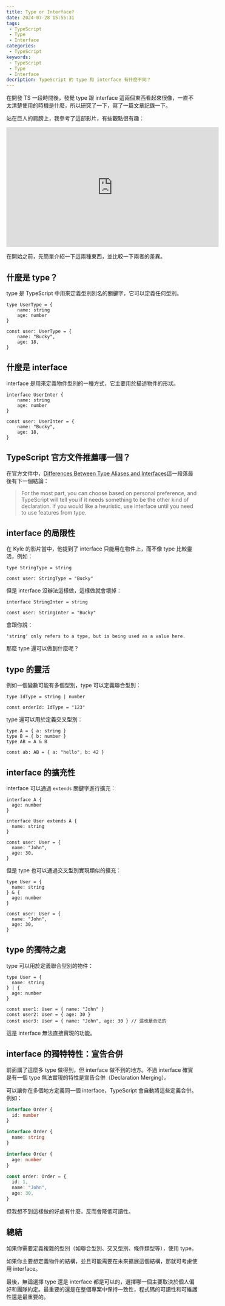 ```yaml
---
title: Type or Interface?
date: 2024-07-28 15:55:31
tags:
 - TypeScript
 - Type
 - Interface
categories:
 - TypeScript
keywords:
 - TypeScript
 - Type
 - Interface
decription: TypeScript 的 type 和 interface 有什麼不同？
---
```


在開發 TS 一段時間後，發覺 type 跟 interface 這兩個東西看起來很像，一直不太清楚使用的時機是什麼，所以研究了一下，寫了一篇文章記錄一下。

站在巨人的肩膀上，我參考了這部影片，有些觀點很有趣：

<iframe width="560" height="315" src="https://www.youtube.com/embed/oiFo2z8ILNo?si=Y616iyggvOgHnG56" title="YouTube video player" frameborder="0" allow="accelerometer; autoplay; clipboard-write; encrypted-media; gyroscope; picture-in-picture; web-share" referrerpolicy="strict-origin-when-cross-origin" allowfullscreen></iframe>

在開始之前，先簡單介紹一下這兩種東西，並比較一下兩者的差異。

## 什麼是 type？

type 是 TypeScript 中用來定義型別別名的關鍵字，它可以定義任何型別。

```typescript!
type UserType = {
    name: string
    age: number
}

const user: UserType = {
    name: "Bucky",
    age: 18,
}
```

## 什麼是 interface

interface 是用來定義物件型別的一種方式，它主要用於描述物件的形狀。

```typescript!
interface UserInter {
    name: string
    age: number
}

const user: UserInter = {
    name: "Bucky",
    age: 18,
}
```

## TypeScript 官方文件推薦哪一個？

在官方文件中，[Differences Between Type Aliases and Interfaces](https://www.typescriptlang.org/docs/handbook/2/everyday-types.html#differences-between-type-aliases-and-interfaces)這一段落最後有下一個結論：

>For the most part, you can choose based on personal preference, and TypeScript will tell you if it needs something to be the other kind of declaration. If you would like a heuristic, use interface until you need to use features from type.

## interface 的局限性

在 Kyle 的影片當中，他提到了 interface 只能用在物件上，而不像 type 比較靈活，例如：

```typescript!
type StringType = string

const user: StringType = "Bucky"
```

但是 interface 沒辦法這樣做，這樣做就會壞掉：

```typescript!
interface StringInter = string

const user: StringInter = "Bucky"
```

會跟你說：

```
'string' only refers to a type, but is being used as a value here.
```

那麼 type 還可以做到什麼呢？

## type 的靈活

例如一個變數可能有多個型別，type 可以定義聯合型別：

```typescript!
type IdType = string | number

const orderId: IdType = "123"
```

type 還可以用於定義交叉型別：

```typescript!
type A = { a: string }
type B = { b: number }
type AB = A & B

const ab: AB = { a: "hello", b: 42 }
```

## interface 的擴充性

interface 可以通過 `extends` 關鍵字進行擴充：

```typescript!
interface A {
  age: number
}

interface User extends A {
  name: string
}

const user: User = {
  name: "John",
  age: 30,
}
```

但是 type 也可以通過交叉型別實現類似的擴充：

```typescript!
type User = {
  name: string
} & {
  age: number
}

const user: User = {
  name: "John",
  age: 30,
}
```

## type 的獨特之處

type 可以用於定義聯合型別的物件：

```typescript!
type User = {
  name: string
} | {
  age: number
}

const user1: User = { name: "John" }
const user2: User = { age: 30 }
const user3: User = { name: "John", age: 30 } // 這也是合法的
```

這是 interface 無法直接實現的功能。

## interface 的獨特特性：宣告合併

前面講了這麼多 type 做得到，但 interface 做不到的地方。不過 interface 確實是有一個 type 無法實現的特性是宣告合併（Declaration Merging）。

可以讓你在多個地方定義同一個 interface，TypeScript 會自動將這些定義合併。例如：

```typescript
interface Order {
  id: number
}

interface Order {
  name: string
}

interface Order {
  age: number
}

const order: Order = {
  id: 1,
  name: "John",
  age: 30,
}
```

但我想不到這樣做的好處有什麼，反而會降低可讀性。

## 總結

如果你需要定義複雜的型別（如聯合型別、交叉型別、條件類型等），使用 type。

如果你主要想定義物件的結構，並且可能需要在未來擴展這個結構，那就可考慮使用 interface。

最後，無論選擇 type 還是 interface 都是可以的，選擇哪一個主要取決於個人偏好和團隊約定。最重要的還是在整個專案中保持一致性，程式碼的可讀性和可維護性還是最重要的。